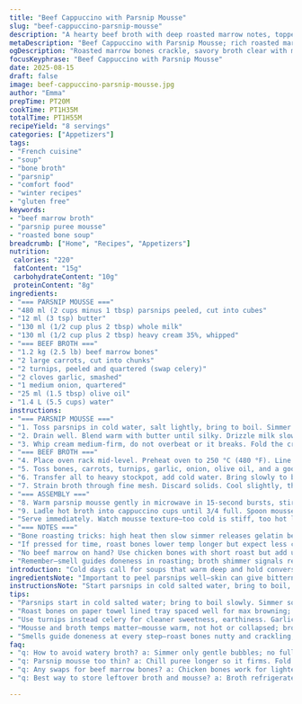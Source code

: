 ```yaml
---
title: "Beef Cappuccino with Parsnip Mousse"
slug: "beef-cappuccino-parsnip-mousse"
description: "A hearty beef broth with deep roasted marrow notes, topped with an airy parsnip mousse. Slow-roasted bones develop rich color; parsnips cooked tender then whipped with cream bring sweetness and silkiness. Served as a warm starter with pepper notes and a creamy crown. Gluten free, nut free, egg free. A comforting winter sip. Familiar but with simple swaps: turnip for celery, chicken bones instead of beef for lighter flavor. Timing flexible: roast until golden-brown bones crackle and caramelize, parsnips soften under fork pressure. Whip cream stiff but not grainy. The layered textures—broth warmth, mousse lightness—make this stand out."
metaDescription: "Beef Cappuccino with Parsnip Mousse; rich roasted marrow broth, airy mousse topping, roasted turnips swap celery. Roasting cues, simmer control, chill mousse well."
ogDescription: "Roasted marrow bones crackle, savory broth clear with mousse lightness. Turnips swap celery, whip cream right, watch temps. Layers of texture and deep aroma in every sip."
focusKeyphrase: "Beef Cappuccino with Parsnip Mousse"
date: 2025-08-15
draft: false
image: beef-cappuccino-parsnip-mousse.jpg
author: "Emma"
prepTime: PT20M
cookTime: PT1H35M
totalTime: PT1H55M
recipeYield: "8 servings"
categories: ["Appetizers"]
tags:
- "French cuisine"
- "soup"
- "bone broth"
- "parsnip"
- "comfort food"
- "winter recipes"
- "gluten free"
keywords:
- "beef marrow broth"
- "parsnip puree mousse"
- "roasted bone soup"
breadcrumb: ["Home", "Recipes", "Appetizers"]
nutrition: 
 calories: "220"
 fatContent: "15g"
 carbohydrateContent: "10g"
 proteinContent: "8g"
ingredients:
- "=== PARSNIP MOUSSE ==="
- "480 ml (2 cups minus 1 tbsp) parsnips peeled, cut into cubes"
- "12 ml (3 tsp) butter"
- "130 ml (1/2 cup plus 2 tbsp) whole milk"
- "130 ml (1/2 cup plus 2 tbsp) heavy cream 35%, whipped"
- "=== BEEF BROTH ==="
- "1.2 kg (2.5 lb) beef marrow bones"
- "2 large carrots, cut into chunks"
- "2 turnips, peeled and quartered (swap celery)"
- "2 cloves garlic, smashed"
- "1 medium onion, quartered"
- "25 ml (1.5 tbsp) olive oil"
- "1.4 L (5.5 cups) water"
instructions:
- "=== PARSNIP MOUSSE ==="
- "1. Toss parsnips in cold water, salt lightly, bring to boil. Simmer until fork slides in with zero resistance. No mush; tender but intact."
- "2. Drain well. Blend warm with butter until silky. Drizzle milk slowly while blending; texture should thicken but stay spoonable. Cool in fridge minimum 40 minutes—chilling tightens flavors and firms body."
- "3. Whip cream medium-firm, do not overbeat or it breaks. Fold the cream into cold parsnip puree gently—folding for air, not mixing to liquid. The mousse should feel light but still hold shape. Chill until needed."
- "=== BEEF BROTH ==="
- "4. Place oven rack mid-level. Preheat oven to 250 °C (480 °F). Line a tray with paper towels to catch splatter."
- "5. Toss bones, carrots, turnips, garlic, onion, olive oil, and a good pinch of salt on rimmed tray. Space bones for max browning. Roast 40 to 50 minutes, turning every 12 minutes for even roast. Aim for deep golden crust, slight charring but not black. Smell shifts to nutty roasted meat aroma."
- "6. Transfer all to heavy stockpot, add cold water. Bring slowly to boil then reduce to simmer. Maintain gentle bubbles (not full boil) for 35-40 minutes. Skim foam and impurities often. Rich flavor develops with glossy sheen on broth surface."
- "7. Strain broth through fine mesh. Discard solids. Cool slightly, then degrease by removing fat layer or chilling broth until fat solidifies, then scrape off. Avoid watery broth by maintaining simmer, not rapid boil."
- "=== ASSEMBLY ==="
- "8. Warm parsnip mousse gently in microwave in 15-second bursts, stirring between. Should be warm, not hot. Mousse collapses if overheated."
- "9. Ladle hot broth into cappuccino cups until 3/4 full. Spoon mousse on top as 'foam'. Grind fresh black pepper over mousse crown. Tiny spoon needed—sip broth, dollop mousse together."
- "Serve immediately. Watch mousse texture—too cold is stiff, too hot liquefies. Broth must be clear but rich, no cloudiness."
- "=== NOTES ==="
- "Bone roasting tricks: high heat then slow simmer releases gelatin better. If bones not browned, broth tastes flat. Parsnip substitutions: rutabaga or sunchoke add interesting earthiness. Turnips instead of celery lighten broth complexity."
- "If pressed for time, roast bones lower temp longer but expect less color. If mousse too thin, chill longer or fold in more cream. Overwhip cream? Rescue by adding cold parsnip puree back in gently."
- "No beef marrow on hand? Use chicken bones with short roast but add umami boosts like dried mushrooms."
- "Remember—smell guides doneness in roasting; broth shimmer signals ready; mousse texture changes with temperature."
introduction: "Cold days call for soups that warm deep and hold conversation. Roast marrow bones dark until sweet-smoky aroma fills kitchen—turns out worth every minute. Parsnip puree whipped to fluffy mousse is the creamy foil to savory broth’s weight. Simple but each step refined from trial-error: roast bones just right; simmer low; chill puree firm before cream fold; warm mousse gently. The finished cup looks like cappuccino but is pure comfort, pepper biting sharp on mousse. Tried celery but switched to turnip for cleaner, slightly sweet edge. Learned that broths need patience—rush and it’s cloudy, dull. A bowl that asks you to pause, listen for sizzle, crackle while in kitchen, tasting depth in every sip."
ingredientsNote: "Important to peel parsnips well—skin can give bitterness. Butter really helps mouthfeel; swap olive oil but taste shifts. Whole milk preferable for creaminess; skim makes mousse thin. For dairy-free, try coconut cream whipped but expect coconut notes. Beef marrow bones key; if unavailable, veal bones or meaty chicken backs bring different but good results. Turnips replace celery—celery’s vegetal bitterness is absent. Garlic and onions roasted with bones impart gentle sweetness but don't add raw garlic or broth bitter. Oil choice affects roasting aromas—olive oil best. Salt in roasting step seasons bones; don’t wait until end. Exact water quantity less crucial than bones coverage. Chill parsnip puree completely before folding or cream melts and mousse fails. Cooking times vary with oven; rely on color, smell cues."
instructionsNote: "Start parsnips in cold salted water, bring to boil, simmer till fork slides in without resistance. Don’t overcook or puree dulls. Drain well; blend warm with butter for smoothness. Add milk slowly; puree loses texture if too thin. Chill long enough to solidify somewhat. Whip cream medium-firm until peaks hold but not crack. Fold cream into cold puree gently folding under, maintaining air. Roast bones high heat 250°C; place on tray with spacing for maximum browning. Turn every 12 minutes to avoid burned spots; remove when deep golden, edges crisp. Transfer bones, veg to pot; cover with cold water, bring slow to boil then reduce to simmer; skim foam often to keep broth clear. Simmer gently 35-40 minutes; rapid boil clouds broth. Strain broth fine; cool to remove fat layer or scoop top fat. Reheat mousse gently in bursts, stirring between. Assemble quickly—hot broth and warm mousse to contrast temperatures. Dose pepper freshly for taste lift. Use smell, look cues over timer; roast till bones smell roasted nutty, broth has sheen, mousse holds peaks. Adjust with umami or salt at end rather than rush steps."
tips:
- "Parsnips start in cold salted water; bring to boil slowly. Simmer so fork slides in, no mush; keep tender but intact or puree dulls. Blend warm with butter, drip milk slowly to thicken but keep spoonable. Chill minimum 40 mins; firming purees controls mousse hold. Whip cream medium-firm, not stiff or crusty. Fold gentle to keep air. Mousse cold or falls apart. Microwave warming in short bursts only; mousse breaks if too hot."
- "Roast bones on paper towel lined tray spaced well for max browning; turn every dozen minutes to avoid black spots. Bone edges should caramelize, crackle lightly, smell nutty-roasted. Dark but not charred. High heat 250°C; don’t rush or broth ends flat. Roast 40-50 mins depending on oven; smell is best doneness cue. Transfer bones and veg to pot, cover cold water, bring slow boil then simmer low. Skim often; foam ruins clarity and taste."
- "Use turnips instead celery for cleaner sweetness, earthiness. Garlic and onion add balance but never raw or broth turns bitter. Olive oil—not generic vegetable—gives aroma boost. Salt early during roasting; no late salting or broth tastes under-seasoned. Water level covers bones, exact not critical; visual guide better. Simmer gently 35-40 mins; rolling boil clouds broth messes fat uneaten. Strain fine mesh; discard solids. Degrease by chilling or skimming fat for clean mouthfeel."
- "Mousse and broth temps matter—mousse warm, not hot or collapsed; broth hot but clear. Assemble fast. Fresh cracked pepper on mousse crown adds sharp lift. Small spoon for dollop plus sip combo. If broth tastes weak, extend roast time for bones or add dried mushroom powder as umami. Mushrooms add depth but watch overpower. Mousse thin? Chill longer or fold in more cream gently. Overwhip cream? Rescue by blending back cold puree slowly."
- "Smells guide doneness at every step—roast bones nutty and crackling, broth surface sheen eyecatching, parsnip mousse holding light peaks but no graininess. Texture cues trump timer. Skim foam often. Don’t overcook parsnips; puree texture dulls. Chilling puree firm helps folding air. Bone roasting high heat then slow simmer releases gelatin. Plan timing loosely; rely on sight and smell more than clock."
faq:
- "q: How to avoid watery broth? a: Simmer only gentle bubbles; no full boil or broth clouds. Skim foam often. Roast bones deep golden but not charred. Using cold water when adding to pot. Patience key here. Foam messes taste and texture. Watch sheen on surface for done."
- "q: Parsnip mousse too thin? a: Chill puree longer so it firms. Fold in more whipped cream slowly to thicken mousse without breaking air. Avoid adding too much milk when blending or puree thins out. Whip cream medium-firm, not stiff. Gentle folding keeps mousse light but thick."
- "q: Any swaps for beef marrow bones? a: Chicken bones work for lighter broth but shorter roast time. Veal bones okay too; less intense flavor. If no marrow bones, add dried mushrooms or mushroom powder to boost umami. Avoid raw garlic in broth to prevent bitterness. Use what available but watch flavors change."
- "q: Best way to store leftover broth and mousse? a: Broth refrigerate tight container; skim fat layer after chilling or remove with spoon. Mousse keep cold, seal airtight; reheat gently in microwave short bursts, stirring frequently. Consume mousse within 2 days; broth up to 3 days. Freeze broth if needed; mousse not recommended frozen."

---
```


